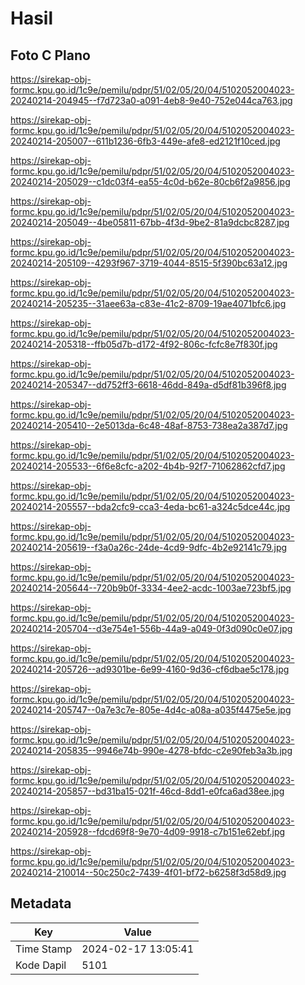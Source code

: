 # Hasil

## Foto C Plano

https://sirekap-obj-formc.kpu.go.id/1c9e/pemilu/pdpr/51/02/05/20/04/5102052004023-20240214-204945--f7d723a0-a091-4eb8-9e40-752e044ca763.jpg

https://sirekap-obj-formc.kpu.go.id/1c9e/pemilu/pdpr/51/02/05/20/04/5102052004023-20240214-205007--611b1236-6fb3-449e-afe8-ed2121f10ced.jpg

https://sirekap-obj-formc.kpu.go.id/1c9e/pemilu/pdpr/51/02/05/20/04/5102052004023-20240214-205029--c1dc03f4-ea55-4c0d-b62e-80cb6f2a9856.jpg

https://sirekap-obj-formc.kpu.go.id/1c9e/pemilu/pdpr/51/02/05/20/04/5102052004023-20240214-205049--4be05811-67bb-4f3d-9be2-81a9dcbc8287.jpg

https://sirekap-obj-formc.kpu.go.id/1c9e/pemilu/pdpr/51/02/05/20/04/5102052004023-20240214-205109--4293f967-3719-4044-8515-5f390bc63a12.jpg

https://sirekap-obj-formc.kpu.go.id/1c9e/pemilu/pdpr/51/02/05/20/04/5102052004023-20240214-205235--31aee63a-c83e-41c2-8709-19ae4071bfc6.jpg

https://sirekap-obj-formc.kpu.go.id/1c9e/pemilu/pdpr/51/02/05/20/04/5102052004023-20240214-205318--ffb05d7b-d172-4f92-806c-fcfc8e7f830f.jpg

https://sirekap-obj-formc.kpu.go.id/1c9e/pemilu/pdpr/51/02/05/20/04/5102052004023-20240214-205347--dd752ff3-6618-46dd-849a-d5df81b396f8.jpg

https://sirekap-obj-formc.kpu.go.id/1c9e/pemilu/pdpr/51/02/05/20/04/5102052004023-20240214-205410--2e5013da-6c48-48af-8753-738ea2a387d7.jpg

https://sirekap-obj-formc.kpu.go.id/1c9e/pemilu/pdpr/51/02/05/20/04/5102052004023-20240214-205533--6f6e8cfc-a202-4b4b-92f7-71062862cfd7.jpg

https://sirekap-obj-formc.kpu.go.id/1c9e/pemilu/pdpr/51/02/05/20/04/5102052004023-20240214-205557--bda2cfc9-cca3-4eda-bc61-a324c5dce44c.jpg

https://sirekap-obj-formc.kpu.go.id/1c9e/pemilu/pdpr/51/02/05/20/04/5102052004023-20240214-205619--f3a0a26c-24de-4cd9-9dfc-4b2e92141c79.jpg

https://sirekap-obj-formc.kpu.go.id/1c9e/pemilu/pdpr/51/02/05/20/04/5102052004023-20240214-205644--720b9b0f-3334-4ee2-acdc-1003ae723bf5.jpg

https://sirekap-obj-formc.kpu.go.id/1c9e/pemilu/pdpr/51/02/05/20/04/5102052004023-20240214-205704--d3e754e1-556b-44a9-a049-0f3d090c0e07.jpg

https://sirekap-obj-formc.kpu.go.id/1c9e/pemilu/pdpr/51/02/05/20/04/5102052004023-20240214-205726--ad9301be-6e99-4160-9d36-cf6dbae5c178.jpg

https://sirekap-obj-formc.kpu.go.id/1c9e/pemilu/pdpr/51/02/05/20/04/5102052004023-20240214-205747--0a7e3c7e-805e-4d4c-a08a-a035f4475e5e.jpg

https://sirekap-obj-formc.kpu.go.id/1c9e/pemilu/pdpr/51/02/05/20/04/5102052004023-20240214-205835--9946e74b-990e-4278-bfdc-c2e90feb3a3b.jpg

https://sirekap-obj-formc.kpu.go.id/1c9e/pemilu/pdpr/51/02/05/20/04/5102052004023-20240214-205857--bd31ba15-021f-46cd-8dd1-e0fca6ad38ee.jpg

https://sirekap-obj-formc.kpu.go.id/1c9e/pemilu/pdpr/51/02/05/20/04/5102052004023-20240214-205928--fdcd69f8-9e70-4d09-9918-c7b151e62ebf.jpg

https://sirekap-obj-formc.kpu.go.id/1c9e/pemilu/pdpr/51/02/05/20/04/5102052004023-20240214-210014--50c250c2-7439-4f01-bf72-b6258f3d58d9.jpg


## Metadata

| Key        | Value               |
| ---------- | ------------------- |
| Time Stamp | 2024-02-17 13:05:41 |
| Kode Dapil | 5101                |



